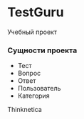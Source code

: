 # TestGuru
Учебный проект

### Сущности проекта

* Тест
* Вопрос
* Ответ
* Пользователь
* Категория



Thinknetica
